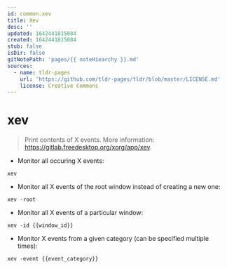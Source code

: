 ```yaml
---
id: common.xev
title: Xev
desc: ''
updated: 1642441815084
created: 1642441815084
stub: false
isDir: false
gitNotePath: 'pages/{{ noteHiearchy }}.md'
sources:
  - name: tldr-pages
    url: 'https://github.com/tldr-pages/tldr/blob/master/LICENSE.md'
    license: Creative Commons
---
```

# xev

> Print contents of X events.
> More information: <https://gitlab.freedesktop.org/xorg/app/xev>.

- Monitor all occuring X events:

`xev`

- Monitor all X events of the root window instead of creating a new one:

`xev -root`

- Monitor all X events of a particular window:

`xev -id {{window_id}}`

- Monitor X events from a given category (can be specified multiple times):

`xev -event {{event_category}}`

